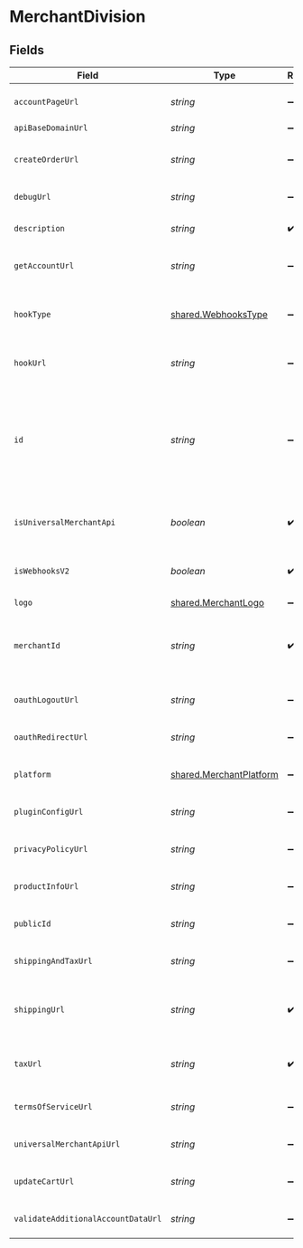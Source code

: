 # MerchantDivision


## Fields

| Field                                                                                                                                                                                                                                                                     | Type                                                                                                                                                                                                                                                                      | Required                                                                                                                                                                                                                                                                  | Description                                                                                                                                                                                                                                                               | Example                                                                                                                                                                                                                                                                   |
| ------------------------------------------------------------------------------------------------------------------------------------------------------------------------------------------------------------------------------------------------------------------------- | ------------------------------------------------------------------------------------------------------------------------------------------------------------------------------------------------------------------------------------------------------------------------- | ------------------------------------------------------------------------------------------------------------------------------------------------------------------------------------------------------------------------------------------------------------------------- | ------------------------------------------------------------------------------------------------------------------------------------------------------------------------------------------------------------------------------------------------------------------------- | ------------------------------------------------------------------------------------------------------------------------------------------------------------------------------------------------------------------------------------------------------------------------- |
| `accountPageUrl`                                                                                                                                                                                                                                                          | *string*                                                                                                                                                                                                                                                                  | :heavy_minus_sign:                                                                                                                                                                                                                                                        | The URL provided by the merchant for the account page.                                                                                                                                                                                                                    | https://mystore.com/account                                                                                                                                                                                                                                               |
| `apiBaseDomainUrl`                                                                                                                                                                                                                                                        | *string*                                                                                                                                                                                                                                                                  | :heavy_minus_sign:                                                                                                                                                                                                                                                        | N/A                                                                                                                                                                                                                                                                       | https://apibasedomainurl.com                                                                                                                                                                                                                                              |
| `createOrderUrl`                                                                                                                                                                                                                                                          | *string*                                                                                                                                                                                                                                                                  | :heavy_minus_sign:                                                                                                                                                                                                                                                        | The endpoint URL provided by the merchant to Bolt for creating orders. **Nullable** for Transactions Details.                                                                                                                                                             | https://mystore.com/api/v1/create_order                                                                                                                                                                                                                                   |
| `debugUrl`                                                                                                                                                                                                                                                                | *string*                                                                                                                                                                                                                                                                  | :heavy_minus_sign:                                                                                                                                                                                                                                                        | The endpoint URL provided by the merchant for debugging.                                                                                                                                                                                                                  | https://mystore.com/v1/debug                                                                                                                                                                                                                                              |
| `description`                                                                                                                                                                                                                                                             | *string*                                                                                                                                                                                                                                                                  | :heavy_check_mark:                                                                                                                                                                                                                                                        | The description of the merchant division. **Nullable** for Transactions Details.                                                                                                                                                                                          | Storefront for employees only.                                                                                                                                                                                                                                            |
| `getAccountUrl`                                                                                                                                                                                                                                                           | *string*                                                                                                                                                                                                                                                                  | :heavy_minus_sign:                                                                                                                                                                                                                                                        | The endpoint URL provided by the merchant to fetch accounts.                                                                                                                                                                                                              | https://mystore.com/api/v1/account_get                                                                                                                                                                                                                                    |
| `hookType`                                                                                                                                                                                                                                                                | [shared.WebhooksType](../../models/shared/webhookstype.md)                                                                                                                                                                                                                | :heavy_minus_sign:                                                                                                                                                                                                                                                        | [Webhook events](https://help.bolt.com/developers/guides/webhooks/#transaction-hook-types) that trigger a notification to the URL.  **Note**:`newsletter_subscription` is only for merchant use cases.<br/>                                                               | pending                                                                                                                                                                                                                                                                   |
| `hookUrl`                                                                                                                                                                                                                                                                 | *string*                                                                                                                                                                                                                                                                  | :heavy_minus_sign:                                                                                                                                                                                                                                                        | The endpoint URL provided by the merchant to send webhooks.                                                                                                                                                                                                               | https://mystore.com/api/v1/hooks                                                                                                                                                                                                                                          |
| `id`                                                                                                                                                                                                                                                                      | *string*                                                                                                                                                                                                                                                                  | :heavy_minus_sign:                                                                                                                                                                                                                                                        | The unique ID associated to the merchant's Bolt Account division; Merchants can have different divisions to suit multiple use cases (storefronts, pay-by-link, phone order processing). You can view and switch between these divisions from the Bolt Merchant Dashboard. | 4ab56ad7865ada4ad32                                                                                                                                                                                                                                                       |
| `isUniversalMerchantApi`                                                                                                                                                                                                                                                  | *boolean*                                                                                                                                                                                                                                                                 | :heavy_check_mark:                                                                                                                                                                                                                                                        | Defines whether or not the Universal API method is in use. **Nullable** for Transactions Details.                                                                                                                                                                         | true                                                                                                                                                                                                                                                                      |
| `isWebhooksV2`                                                                                                                                                                                                                                                            | *boolean*                                                                                                                                                                                                                                                                 | :heavy_check_mark:                                                                                                                                                                                                                                                        | Defines whether or not the second version of Bolt's webhooks is in use. **Nullable** for Transactions Details.                                                                                                                                                            | true                                                                                                                                                                                                                                                                      |
| `logo`                                                                                                                                                                                                                                                                    | [shared.MerchantLogo](../../models/shared/merchantlogo.md)                                                                                                                                                                                                                | :heavy_minus_sign:                                                                                                                                                                                                                                                        | N/A                                                                                                                                                                                                                                                                       |                                                                                                                                                                                                                                                                           |
| `merchantId`                                                                                                                                                                                                                                                              | *string*                                                                                                                                                                                                                                                                  | :heavy_check_mark:                                                                                                                                                                                                                                                        | The unique ID for the merchant's Bolt account. A merchant account contains many merchant divisions. **Nullable** for Transactions Details.                                                                                                                                | 4ab56ad7865ada4ad32                                                                                                                                                                                                                                                       |
| `oauthLogoutUrl`                                                                                                                                                                                                                                                          | *string*                                                                                                                                                                                                                                                                  | :heavy_minus_sign:                                                                                                                                                                                                                                                        | The endpoint URL provided by the merchant for logging out of OAuth accounts.                                                                                                                                                                                              | https://mystore.com/api/v1/oauth_logout                                                                                                                                                                                                                                   |
| `oauthRedirectUrl`                                                                                                                                                                                                                                                        | *string*                                                                                                                                                                                                                                                                  | :heavy_minus_sign:                                                                                                                                                                                                                                                        | The endpoint URL provided by the merchant for OAuth redirects.                                                                                                                                                                                                            | https://mystore.com/api/v1/oauth_redirect                                                                                                                                                                                                                                 |
| `platform`                                                                                                                                                                                                                                                                | [shared.MerchantPlatform](../../models/shared/merchantplatform.md)                                                                                                                                                                                                        | :heavy_minus_sign:                                                                                                                                                                                                                                                        | The type of platform being used for this merchant division.                                                                                                                                                                                                               | big_commerce                                                                                                                                                                                                                                                              |
| `pluginConfigUrl`                                                                                                                                                                                                                                                         | *string*                                                                                                                                                                                                                                                                  | :heavy_minus_sign:                                                                                                                                                                                                                                                        | The endpoint URL provided by the merchant for checking plugin configuration details.                                                                                                                                                                                      | https://mystore.com/api/v1/plugin_config                                                                                                                                                                                                                                  |
| `privacyPolicyUrl`                                                                                                                                                                                                                                                        | *string*                                                                                                                                                                                                                                                                  | :heavy_minus_sign:                                                                                                                                                                                                                                                        | The endpoint URL provided by the merchant for providing a unique privacy policy.                                                                                                                                                                                          | https://mystore.com/api/v1/privacy                                                                                                                                                                                                                                        |
| `productInfoUrl`                                                                                                                                                                                                                                                          | *string*                                                                                                                                                                                                                                                                  | :heavy_minus_sign:                                                                                                                                                                                                                                                        | The endpoint URL provided by the merchant for checking product details.                                                                                                                                                                                                   | https://mystore.com/api/v1/product_details                                                                                                                                                                                                                                |
| `publicId`                                                                                                                                                                                                                                                                | *string*                                                                                                                                                                                                                                                                  | :heavy_minus_sign:                                                                                                                                                                                                                                                        | The unique public ID for one of the merchant's store division.                                                                                                                                                                                                            | 4ab56ad7865ada4ad32                                                                                                                                                                                                                                                       |
| `shippingAndTaxUrl`                                                                                                                                                                                                                                                       | *string*                                                                                                                                                                                                                                                                  | :heavy_minus_sign:                                                                                                                                                                                                                                                        | The endpoint URL provided by the merchant to Bolt for shipping and tax calculations.                                                                                                                                                                                      | https://mystore.com/api/v1/shipping_and_tax                                                                                                                                                                                                                               |
| `shippingUrl`                                                                                                                                                                                                                                                             | *string*                                                                                                                                                                                                                                                                  | :heavy_check_mark:                                                                                                                                                                                                                                                        | The endpoint URL provided by the merchant to Bolt for shipping calculations. **Nullable** for Transactions Details.                                                                                                                                                       | https://mystore.com/api/v1/shipping                                                                                                                                                                                                                                       |
| `taxUrl`                                                                                                                                                                                                                                                                  | *string*                                                                                                                                                                                                                                                                  | :heavy_check_mark:                                                                                                                                                                                                                                                        | The endpoint URL provided by the merchant to Bolt for tax calculations. **Nullable** for Transactions Details.                                                                                                                                                            | https://mystore.com/api/v1/tax                                                                                                                                                                                                                                            |
| `termsOfServiceUrl`                                                                                                                                                                                                                                                       | *string*                                                                                                                                                                                                                                                                  | :heavy_minus_sign:                                                                                                                                                                                                                                                        | The endpoint URL provided by the merchant for providing unique terms of service.                                                                                                                                                                                          | https://mystore.com/api/v1/terms                                                                                                                                                                                                                                          |
| `universalMerchantApiUrl`                                                                                                                                                                                                                                                 | *string*                                                                                                                                                                                                                                                                  | :heavy_minus_sign:                                                                                                                                                                                                                                                        | The endpoint URL provided by the merchant to access their universal API.                                                                                                                                                                                                  | https://mystore.com/api/bolt_universal                                                                                                                                                                                                                                    |
| `updateCartUrl`                                                                                                                                                                                                                                                           | *string*                                                                                                                                                                                                                                                                  | :heavy_minus_sign:                                                                                                                                                                                                                                                        | The endpoint URL provided by the merchant to Bolt to pass cart updates.                                                                                                                                                                                                   | https://mystore.com/api/v1/cart_update                                                                                                                                                                                                                                    |
| `validateAdditionalAccountDataUrl`                                                                                                                                                                                                                                        | *string*                                                                                                                                                                                                                                                                  | :heavy_minus_sign:                                                                                                                                                                                                                                                        | The endpoint URL provided by the merchant for validating additional account data.                                                                                                                                                                                         | https://mystore.com/api/v1/account_validate                                                                                                                                                                                                                               |